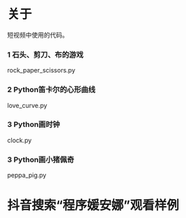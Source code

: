 # 关于
短视频中使用的代码。

### 1 石头、剪刀、布的游戏
rock_paper_scissors.py


### 2 Python笛卡尔的心形曲线
love_curve.py

### 3 Python画时钟
clock.py

### 3 Python画小猪佩奇
peppa_pig.py

# 抖音搜索“程序媛安娜”观看样例




